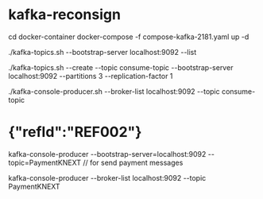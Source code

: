 # kafka-reconsign

cd docker-container
docker-compose -f compose-kafka-2181.yaml up -d

./kafka-topics.sh --bootstrap-server localhost:9092 --list

./kafka-topics.sh --create --topic consume-topic --bootstrap-server localhost:9092 --partitions 3 --replication-factor 1

./kafka-console-producer.sh --broker-list localhost:9092 --topic consume-topic
# {"refId":"REF002"}

kafka-console-producer --bootstrap-server=localhost:9092 --topic=PaymentKNEXT   // for send payment messages 

kafka-console-producer --broker-list localhost:9092 --topic PaymentKNEXT
